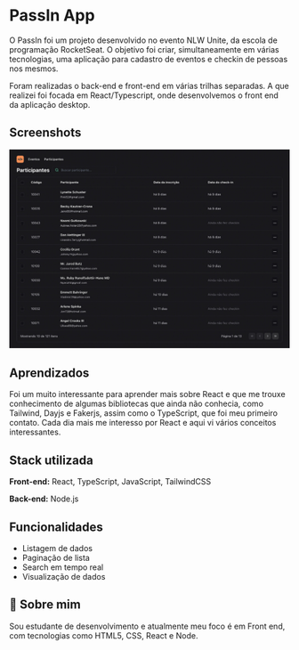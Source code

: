 # PassIn App

O PassIn foi um projeto desenvolvido no evento NLW Unite, da escola de programação RocketSeat. O objetivo foi criar, simultaneamente em várias tecnologias, uma aplicação para cadastro de eventos e checkin de pessoas nos mesmos.

Foram realizadas o back-end e front-end em várias trilhas separadas. A que realizei foi focada em React/Typescript, onde desenvolvemos o front end da aplicação desktop.

## Screenshots

![App Screenshot](.github/preview.jpg)

## Aprendizados

Foi um muito interessante para aprender mais sobre React e que me trouxe conhecimento de algumas bibliotecas que ainda não conhecia, como Tailwind, Dayjs e Fakerjs, assim como o TypeScript, que foi meu primeiro contato. Cada dia mais me interesso por React e aqui vi vários conceitos interessantes.

## Stack utilizada

**Front-end:** React, TypeScript, JavaScript, TailwindCSS

**Back-end:** Node.js

## Funcionalidades

- Listagem de dados
- Paginação de lista
- Search em tempo real
- Visualização de dados

## 🚀 Sobre mim

Sou estudante de desenvolvimento e atualmente meu foco é em Front end, com tecnologias como HTML5, CSS, React e Node.

